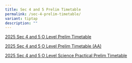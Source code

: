 ```yaml
---
title: Sec 4 and 5 Prelim Timetable
permalink: /sec-4-prelim-timetable/
variant: tiptap
description: ""
---
```

<p><a href="/files/Latest Updates/2025_Sec_4_5_O_Level_Prelim_Timetable.pdf" rel="noopener nofollow" target="_blank">2025 Sec 4 and 5 O Level Prelim Timetable</a>
</p>
<p><a href="/files/Latest Updates/2025_Sec_4_5_O_Level_Prelim_Timetable__AA_.pdf" rel="noopener nofollow" target="_blank">2025 Sec 4 and 5 O Level Prelim Timetable (AA)</a>
</p>
<p><a href="/files/Latest Updates/2025_Sec_4_5_O_level_Sci_Practical_Prelim_Timetable.pdf" rel="noopener nofollow" target="_blank">2025 Sec 4 and 5 O Level Science Practical Prelim Timetable</a>
</p>